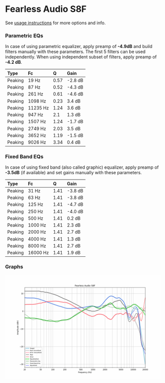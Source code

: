 # Fearless Audio S8F
See [usage instructions](https://github.com/jaakkopasanen/AutoEq#usage) for more options and info.

### Parametric EQs
In case of using parametric equalizer, apply preamp of **-4.9dB** and build filters manually
with these parameters. The first 5 filters can be used independently.
When using independent subset of filters, apply preamp of **-4.2 dB**.

| Type    | Fc       |    Q | Gain    |
|:--------|:---------|:-----|:--------|
| Peaking | 19 Hz    | 0.57 | -2.8 dB |
| Peaking | 87 Hz    | 0.52 | -4.3 dB |
| Peaking | 261 Hz   | 0.61 | -4.6 dB |
| Peaking | 1098 Hz  | 0.23 | 3.4 dB  |
| Peaking | 11235 Hz | 1.24 | 3.6 dB  |
| Peaking | 947 Hz   | 2.1  | 1.3 dB  |
| Peaking | 1507 Hz  | 1.24 | -1.7 dB |
| Peaking | 2749 Hz  | 2.03 | 3.5 dB  |
| Peaking | 3652 Hz  | 1.19 | -1.5 dB |
| Peaking | 9026 Hz  | 3.34 | 0.4 dB  |

### Fixed Band EQs
In case of using fixed band (also called graphic) equalizer, apply preamp of **-3.5dB**
(if available) and set gains manually with these parameters.

| Type    | Fc       |    Q | Gain    |
|:--------|:---------|:-----|:--------|
| Peaking | 31 Hz    | 1.41 | -3.8 dB |
| Peaking | 63 Hz    | 1.41 | -3.8 dB |
| Peaking | 125 Hz   | 1.41 | -4.7 dB |
| Peaking | 250 Hz   | 1.41 | -4.0 dB |
| Peaking | 500 Hz   | 1.41 | 0.2 dB  |
| Peaking | 1000 Hz  | 1.41 | 2.3 dB  |
| Peaking | 2000 Hz  | 1.41 | 2.7 dB  |
| Peaking | 4000 Hz  | 1.41 | 1.3 dB  |
| Peaking | 8000 Hz  | 1.41 | 2.7 dB  |
| Peaking | 16000 Hz | 1.41 | 1.9 dB  |

### Graphs
![](./Fearless%20Audio%20S8F.png)